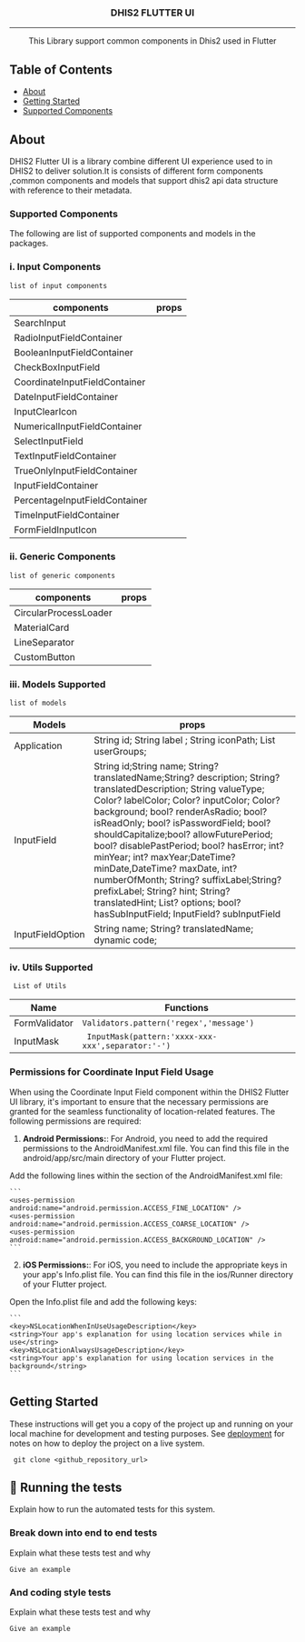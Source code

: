 <h3 align="center">DHIS2 FLUTTER  UI </h3>

---

<p align="center"> This Library support  common components in Dhis2 used in Flutter 
    <br> 
</p>

## Table of Contents

- [About](#about)
- [Getting Started](#getting_started)
- [Supported Components](#deployment)

## About <a name = "about"></a>

DHIS2 Flutter UI is a library combine different UI experience used to in DHIS2 to deliver solution.It is consists of different form components ,common components and models that support dhis2 api data structure with reference to their metadata.

### Supported Components

The following are list of supported components and models in the packages.

### i. Input Components

```
list of input components

```

| components                    | props |
| ----------------------------- | ----- |
| SearchInput                   |       |
| RadioInputFieldContainer      |       |
| BooleanInputFieldContainer    |       |
| CheckBoxInputField            |       |
| CoordinateInputFieldContainer |       |
| DateInputFieldContainer       |       |
| InputClearIcon                |       |
| NumericalInputFieldContainer  |       |
| SelectInputField              |       |
| TextInputFieldContainer       |       |
| TrueOnlyInputFieldContainer   |       |
| InputFieldContainer           |       |
| PercentageInputFieldContainer |       |
| TimeInputFieldContainer       |       |
| FormFieldInputIcon            |       |

### ii. Generic Components

```
list of generic components

```

| components            | props |
| --------------------- | ----- |
| CircularProcessLoader |       |
| MaterialCard          |       |
| LineSeparator         |       |
| CustomButton          |       |

### iii. Models Supported

```
list of models

```

| Models           | props                                                                                                                                                                                                                                                                                                                                                                                                                                                                                                                                                                                     |
| ---------------- | ----------------------------------------------------------------------------------------------------------------------------------------------------------------------------------------------------------------------------------------------------------------------------------------------------------------------------------------------------------------------------------------------------------------------------------------------------------------------------------------------------------------------------------------------------------------------------------------- |
| Application      | String id; String label ; String iconPath; List<String> userGroups;                                                                                                                                                                                                                                                                                                                                                                                                                                                                                                                       |
| InputField       | String id;String name; String? translatedName;String? description; String? translatedDescription; String valueType; Color? labelColor; Color? inputColor; Color? background; bool? renderAsRadio; bool? isReadOnly; bool? isPasswordField; bool? shouldCapitalize;bool? allowFuturePeriod; bool? disablePastPeriod; bool? hasError; int? minYear; int? maxYear;DateTime? minDate,DateTime? maxDate, int? numberOfMonth; String? suffixLabel;String? prefixLabel; String? hint; String? translatedHint; List<InputFieldOption>? options; bool? hasSubInputField; InputField? subInputField |
| InputFieldOption | String name; String? translatedName; dynamic code;                                                                                                                                                                                                                                                                                                                                                                                                                                                                                                                                        |

### iv. Utils Supported

```
 List of Utils
```

| Name          | Functions                                          |
| ------------- | -------------------------------------------------- |
| FormValidator | `Validators.pattern('regex','message')`            |
| InputMask     | ` InputMask(pattern:'xxxx-xxx-xxx',separator:'-')` |

### Permissions for Coordinate Input Field Usage

When using the Coordinate Input Field component within the DHIS2 Flutter UI library, it's important to ensure that the necessary permissions are granted for the seamless functionality of location-related features. The following permissions are required:

1. **Android Permissions:**: For Android, you need to add the required permissions to the AndroidManifest.xml file. You can find this file in the android/app/src/main directory of your Flutter project.

Add the following lines within the <manifest> section of the AndroidManifest.xml file:

    ```
    <uses-permission android:name="android.permission.ACCESS_FINE_LOCATION" />
    <uses-permission android:name="android.permission.ACCESS_COARSE_LOCATION" />
    <uses-permission android:name="android.permission.ACCESS_BACKGROUND_LOCATION" />
    ```

2. **iOS Permissions:**: For iOS, you need to include the appropriate keys in your app's Info.plist file. You can find this file in the ios/Runner directory of your Flutter project.

Open the Info.plist file and add the following keys:

    ```
    <key>NSLocationWhenInUseUsageDescription</key>
    <string>Your app's explanation for using location services while in use</string>
    <key>NSLocationAlwaysUsageDescription</key>
    <string>Your app's explanation for using location services in the background</string>
    ```

## Getting Started <a name = "getting_started"></a>

These instructions will get you a copy of the project up and running on your local machine for development and testing purposes. See [deployment](#deployment) for notes on how to deploy the project on a live system.

```
 git clone <github_repository_url>
```

## 🔧 Running the tests <a name = "tests"></a>

Explain how to run the automated tests for this system.

### Break down into end to end tests

Explain what these tests test and why

```
Give an example
```

### And coding style tests

Explain what these tests test and why

```
Give an example
```
